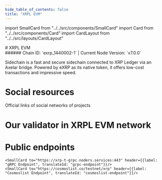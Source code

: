 ```yaml
---
hide_table_of_contents: false
title: "XRPL EVM"
---
```


import SmallCard from "../../src/components/SmallCard"
import Card from "../../src/components/Card"
import CardLayout from "../../src/layouts/CardLayout"

<div class="h1-with-icon icon-xrp">
# XRPL EVM
</div>
###### Chain ID: `exrp_1440002-1` | Current Node Version: `v7.0.0`


Sidechain is a fast and secure sidechain connected to XRP Ledger via an Axelar bridge. Powered by eXRP as its native token, it offers low-cost transactions and impressive speed.

# Social resources
Official links of social networks of projects

<CardLayout autoFitEnabled={false}>
    <SmallCard to="https://xrplevm.org/" header={{label: "Website", translateId: "social-telegram"}} iconPath="img/website-icon.svg"/>
    <SmallCard to="https://github.com/xrplevm/node" header={{label: "GitHub", translateId: "social-telegram"}} iconPath="img/github-icon.svg"/>
    <SmallCard to="https://discord.gg/xrplevm" header={{label: "Discord", translateId: "social-telegram"}} iconPath="img/discord-icon.svg"/>
    
    
</CardLayout>

# Our validator in XRPL EVM network

<CardLayout autoFitEnabled={true}>
    <Card
        to=""
        header={{
            label: "[NODERS]TEAM",
            translateId: "development-setup",
        }}
        body={{
            label: "Trusted blockchain validator",
        }}
        iconPath="img/kotlin-icon.svg"
    />
</CardLayout>

# Public endpoints

<CardLayout autoFitEnabled={true}>
    <SmallCard to="https://xrp-t-rpc.noders.services" header={{label: "RPC Endpoint", translateId: "rpc-endpoint"}}/>
    <SmallCard to="https://xrp-t-api.noders.services" header={{label: "API Endpoint", translateId: "api-endpoint"}}/>
    
    <SmallCard to="https://xrp-t-grpc.noders.services:443" header={{label: "gRPC Endpoint", translateId: "grpc-endpoint"}}/>
    <SmallCard to="https://cosmoslist.co/testnet/xrp" header={{label: "Cosmoslist Endpoint", translateId: "cosmoslist-endpoint"}}/>
</CardLayout>

